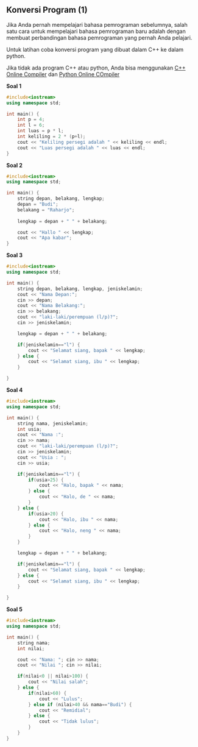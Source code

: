 ## Konversi Program (1)

Jika Anda pernah mempelajari bahasa pemrograman sebelumnya, salah satu cara untuk mempelajari bahasa pemrograman baru adalah dengan membuat perbandingan bahasa pemrograman yang pernah Anda pelajari.

Untuk latihan coba konversi program yang dibuat dalam C++ ke dalam python.

Jika tidak ada program C++ atau python, Anda bisa menggunakan [C++ Online Compiler](https://www.programiz.com/cpp-programming/online-compiler/) dan [Python Online COmpiler](https://www.programiz.com/python-programming/online-compiler/) 

**Soal 1**
```c++
#include<iostream>
using namespace std;

int main() {
    int p = 4;
    int l = 6;
    int luas = p * l;
    int keliling = 2 * (p+l);
    cout << "Keliling persegi adalah " << keliling << endl;
    cout << "Luas persegi adalah " << luas << endl;
}
```

**Soal 2**
```c++
#include<iostream>
using namespace std;

int main() {
    string depan, belakang, lengkap;
    depan = "Budi";
    belakang = "Raharjo";
    
    lengkap = depan + " " + belakang;

    cout << "Hallo " << lengkap;
    cout << "Apa kabar";
}
```

**Soal 3**
```c++
#include<iostream>
using namespace std;

int main() {
    string depan, belakang, lengkap, jeniskelamin;
    cout << "Nama Depan:";
    cin >> depan;
    cout << "Nama Belakang:";
    cin >> belakang;
    cout << "laki-laki/perempuan (l/p)?";
    cin >> jeniskelamin;

    lengkap = depan + " " + belakang;

    if(jeniskelamin=="l") {
        cout << "Selamat siang, bapak " << lengkap;
    } else {
        cout << "Selamat siang, ibu " << lengkap;
    }

}
```

**Soal 4**
```c++
#include<iostream>
using namespace std;

int main() {
    string nama, jeniskelamin;
    int usia;
    cout << "Nama :";
    cin >> nama;    
    cout << "laki-laki/perempuan (l/p)?";
    cin >> jeniskelamin;
    cout << "Usia : ";
    cin >> usia;

    if(jeniskelamin=="l") {
        if(usia>25) {
            cout << "Halo, bapak " << nama;
        } else {
            cout << "Halo, de " << nama;
        }
    } else {
        if(usia>20) {
            cout << "Halo, ibu " << nama;
        } else {
            cout << "Halo, neng " << nama;
        }
    }

    lengkap = depan + " " + belakang;

    if(jeniskelamin=="l") {
        cout << "Selamat siang, bapak " << lengkap;
    } else {
        cout << "Selamat siang, ibu " << lengkap;
    }

}
```

**Soal 5**
```c++
#include<iostream>
using namespace std;

int main() {
    string nama;
    int nilai;

    cout << "Nama: "; cin >> nama;
    cout << "Nilai "; cin >> nilai;

    if(nilai<0 || nilai>100) {
        cout << "Nilai salah";
    } else {
        if(nilai>60) {
            cout << "Lulus";
        } else if (nilai>40 && nama=="Budi") {
            cout << "Remidial";
        } else {
            cout << "Tidak lulus";
        }
    }
}
```